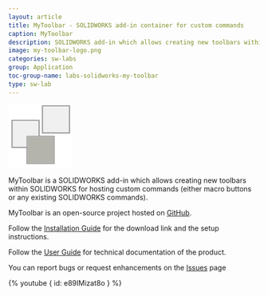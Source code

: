 ```yaml
---
layout: article
title: MyToolbar - SOLIDWORKS add-in container for custom commands
caption: MyToolbar
description: SOLIDWORKS add-in which allows creating new toolbars within SOLIDWORKS for hosting custom commands (either macro buttons or any existing SOLIDWORKS commands)
image: my-toolbar-logo.png
categories: sw-labs
group: Application
toc-group-name: labs-solidworks-my-toolbar
type: sw-lab
---
```

![MyToolbar Logo](my-toolbar-logo.png)

MyToolbar is a SOLIDWORKS add-in which allows creating new toolbars within SOLIDWORKS for hosting custom commands (either macro buttons or any existing SOLIDWORKS commands).

MyToolbar is an open-source project hosted on [GitHub](https://github.com/codestackdev/my-toolbar).

Follow the [Installation Guide](/labs/solidworks/my-toolbar/installation) for the download link and the setup instructions.

Follow the [User Guide](/labs/solidworks/my-toolbar/user-guide) for technical documentation of the product.

You can report bugs or request enhancements on the [Issues](/labs/solidworks/my-toolbar/issues) page

{% youtube { id: e89IMizat8o } %}